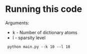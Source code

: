 # Running this code 
Arguments: <br>
* k - Number of dictionary atoms
* l - sparsity level

``` python main.py --k 10 --l 10```
